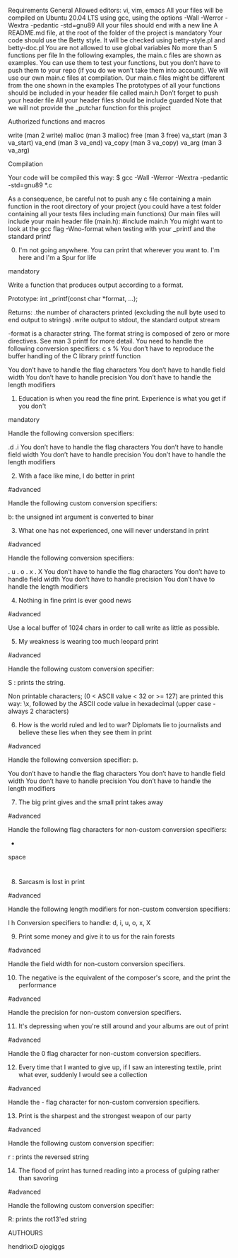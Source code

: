 Requirements
General
Allowed editors: vi, vim, emacs
All your files will be compiled on Ubuntu 20.04 LTS using gcc, using the options -Wall -Werror -Wextra -pedantic -std=gnu89
All your files should end with a new line
A README.md file, at the root of the folder of the project is mandatory
Your code should use the Betty style. It will be checked using betty-style.pl and betty-doc.pl
You are not allowed to use global variables
No more than 5 functions per file
In the following examples, the main.c files are shown as examples. You can use them to test your functions, but you don’t have to push them to your repo (if you do we won’t take them into account). We will use our own main.c files at compilation. Our main.c files might be different from the one shown in the examples
The prototypes of all your functions should be included in your header file called main.h
Don’t forget to push your header file
All your header files should be include guarded
Note that we will not provide the _putchar function for this project


Authorized functions and macros

write (man 2 write)
malloc (man 3 malloc)
free (man 3 free)
  va_start (man 3 va_start)
  va_end (man 3 va_end)
  va_copy (man 3 va_copy)
  va_arg (man 3 va_arg)

Compilation

Your code will be compiled this way:
$ gcc -Wall -Werror -Wextra -pedantic -std=gnu89 *.c

As a consequence, be careful not to push any c file containing a main function in the root directory of your project (you could have a test folder containing all your tests files including main functions)
Our main files will include your main header file (main.h): #include main.h
You might want to look at the gcc flag -Wno-format when testing with your _printf and the standard printf



0. I'm not going anywhere. You can print that wherever you want to. I'm here and I'm a Spur for life

mandatory

Write a function that produces output according to a format.

Prototype: int _printf(const char *format, ...);

Returns:
.the number of characters printed (excluding the null byte used to end output to strings)
.write output to stdout, the standard output stream

-format is a character string. The format string is composed of zero or more directives. See man 3 printf for more detail. You need to handle the following conversion specifiers:
  c
  s
  %
You don’t have to reproduce the buffer handling of the C library printf function

You don’t have to handle the flag characters
You don’t have to handle field width
You don’t have to handle precision
You don’t have to handle the length modifiers


1. Education is when you read the fine print. Experience is what you get if you don't

mandatory

Handle the following conversion specifiers:

   .d
   .i
You don’t have to handle the flag characters
You don’t have to handle field width
You don’t have to handle precision
You don’t have to handle the length modifiers


2. With a face like mine, I do better in print

#advanced

Handle the following custom conversion specifiers:

 b: the unsigned int argument is converted to binar

3. What one has not experienced, one will never understand in print

#advanced

Handle the following conversion specifiers:

 . u
 . o
 . x
 . X
You don’t have to handle the flag characters
You don’t have to handle field width
You don’t have to handle precision
You don’t have to handle the length modifiers


4. Nothing in fine print is ever good news

#advanced

Use a local buffer of 1024 chars in order to call write as little as possible.


5. My weakness is wearing too much leopard print

#advanced

Handle the following custom conversion specifier:

 S : prints the string.

Non printable characters;
 (0 < ASCII value < 32 or >= 127) are printed this way: \x, followed by the ASCII code value in hexadecimal (upper case - always 2 characters)


6. How is the world ruled and led to war? Diplomats lie to journalists and believe these lies when they see them in print

#advanced

Handle the following conversion specifier: p.

You don’t have to handle the flag characters
You don’t have to handle field width
You don’t have to handle precision
You don’t have to handle the length modifiers

7. The big print gives and the small print takes away

#advanced

Handle the following flag characters for non-custom conversion specifiers:

+
space
#


8. Sarcasm is lost in print

#advanced

Handle the following length modifiers for non-custom conversion specifiers:

 l
 h
Conversion specifiers to handle: d, i, u, o, x, X


9. Print some money and give it to us for the rain forests

#advanced

Handle the field width for non-custom conversion specifiers.


10. The negative is the equivalent of the composer's score, and the print the performance

#advanced

Handle the precision for non-custom conversion specifiers.


11. It's depressing when you're still around and your albums are out of print

#advanced

Handle the 0 flag character for non-custom conversion specifiers.


12. Every time that I wanted to give up, if I saw an interesting textile, print what ever, suddenly I would see a collection

#advanced

Handle the - flag character for non-custom conversion specifiers.



13. Print is the sharpest and the strongest weapon of our party

#advanced

Handle the following custom conversion specifier:

r : prints the reversed string


14. The flood of print has turned reading into a process of gulping rather than savoring

#advanced

Handle the following custom conversion specifier:

R: prints the rot13'ed string

AUTHOURS

hendrixxD
ojogiggs
